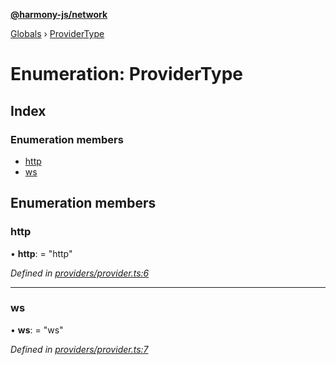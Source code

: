 **[@harmony-js/network](../README.md)**

[Globals](../README.md) › [ProviderType](providertype.md)

# Enumeration: ProviderType

## Index

### Enumeration members

* [http](providertype.md#http)
* [ws](providertype.md#ws)

## Enumeration members

###  http

• **http**: = "http"

*Defined in [providers/provider.ts:6](https://github.com/FireStack-Lab/Harmony-sdk-core/blob/d171933/packages/harmony-network/src/providers/provider.ts#L6)*

___

###  ws

• **ws**: = "ws"

*Defined in [providers/provider.ts:7](https://github.com/FireStack-Lab/Harmony-sdk-core/blob/d171933/packages/harmony-network/src/providers/provider.ts#L7)*